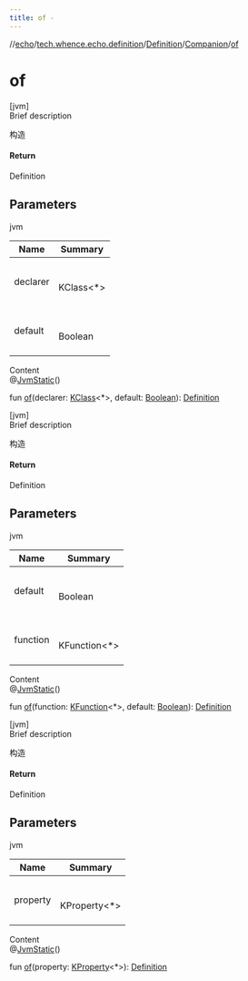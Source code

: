 ```yaml
---
title: of -
---
```

//[echo](../../../index.md)/[tech.whence.echo.definition](../../index.md)/[Definition](../index.md)/[Companion](index.md)/[of](of.md)



# of  
[jvm]  
Brief description  


构造



#### Return  


Definition



## Parameters  
  
jvm  
  
|  Name|  Summary| 
|---|---|
| declarer| <br><br>KClass<*><br><br>
| default| <br><br>Boolean<br><br>
  
  
Content  
@[JvmStatic](https://kotlinlang.org/api/latest/jvm/stdlib/kotlin.jvm/-jvm-static/index.html)()  
  
fun [of](of.md)(declarer: [KClass](https://kotlinlang.org/api/latest/jvm/stdlib/kotlin.reflect/-k-class/index.html)<*>, default: [Boolean](https://kotlinlang.org/api/latest/jvm/stdlib/kotlin/-boolean/index.html)): [Definition](../index.md)  


[jvm]  
Brief description  


构造



#### Return  


Definition



## Parameters  
  
jvm  
  
|  Name|  Summary| 
|---|---|
| default| <br><br>Boolean<br><br>
| function| <br><br>KFunction<*><br><br>
  
  
Content  
@[JvmStatic](https://kotlinlang.org/api/latest/jvm/stdlib/kotlin.jvm/-jvm-static/index.html)()  
  
fun [of](of.md)(function: [KFunction](https://kotlinlang.org/api/latest/jvm/stdlib/kotlin.reflect/-k-function/index.html)<*>, default: [Boolean](https://kotlinlang.org/api/latest/jvm/stdlib/kotlin/-boolean/index.html)): [Definition](../index.md)  


[jvm]  
Brief description  


构造



#### Return  


Definition



## Parameters  
  
jvm  
  
|  Name|  Summary| 
|---|---|
| property| <br><br>KProperty<*><br><br>
  
  
Content  
@[JvmStatic](https://kotlinlang.org/api/latest/jvm/stdlib/kotlin.jvm/-jvm-static/index.html)()  
  
fun [of](of.md)(property: [KProperty](https://kotlinlang.org/api/latest/jvm/stdlib/kotlin.reflect/-k-property/index.html)<*>): [Definition](../index.md)  



